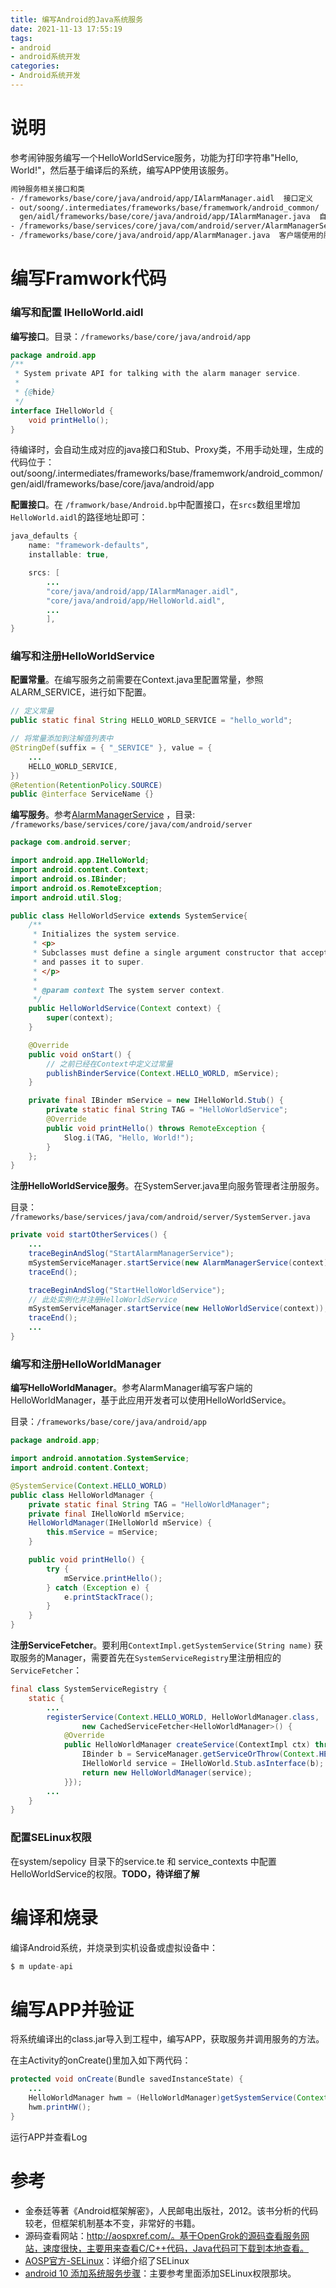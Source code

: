 ```yaml
---
title: 编写Android的Java系统服务
date: 2021-11-13 17:55:19
tags: 
- android
- android系统开发
categories:
- Android系统开发
---
```


# 说明

参考闹钟服务编写一个HelloWorldService服务，功能为打印字符串"Hello, World!"，然后基于编译后的系统，编写APP使用该服务。

<!-- more -->

```bash
闹钟服务相关接口和类
- /frameworks/base/core/java/android/app/IAlarmManager.aidl  接口定义
- out/soong/.intermediates/frameworks/base/framemwork/android_common/
  gen/aidl/frameworks/base/core/java/android/app/IAlarmManager.java  自动生成的接口以及Stub、Proxy
- /frameworks/base/services/core/java/com/android/server/AlarmManagerService.java  服务实现
- /frameworks/base/core/java/android/app/AlarmManager.java  客户端使用的服务代理

```

# 编写Framwork代码

### 编写和配置 IHelloWorld.aidl

**编写接口**。目录：`/frameworks/base/core/java/android/app`

```java
package android.app
/**
 * System private API for talking with the alarm manager service.
 *
 * {@hide}
 */
interface IHelloWorld {
    void printHello();
}
```

待编译时，会自动生成对应的java接口和Stub、Proxy类，不用手动处理，生成的代码位于：out/soong/.intermediates/frameworks/base/framemwork/android_common/gen/aidl/frameworks/base/core/java/android/app

**配置接口**。在 `/framwork/base/Android.bp`中配置接口，在`srcs`数组里增加`HelloWorld.aidl`的路径地址即可：

```java
java_defaults {
    name: "framework-defaults",
    installable: true,

    srcs: [
        ...
        "core/java/android/app/IAlarmManager.aidl",
        "core/java/android/app/HelloWorld.aidl",
        ...
		],
}
```

### 编写和注册HelloWorldService

**配置常量**。在编写服务之前需要在Context.java里配置常量，参照ALARM_SERVICE，进行如下配置。

```java
// 定义常量
public static final String HELLO_WORLD_SERVICE = "hello_world";

// 将常量添加到注解值列表中
@StringDef(suffix = { "_SERVICE" }, value = {
	...
    HELLO_WORLD_SERVICE,
})
@Retention(RetentionPolicy.SOURCE)
public @interface ServiceName {}
```

**编写服务**。参考[AlarmManagerService](http://aospxref.com/android-10.0.0_r47/xref/frameworks/base/services/core/java/com/android/server/AlarmManagerService.java#mService) ，目录: `/frameworks/base/services/core/java/com/android/server`

```java
package com.android.server;

import android.app.IHelloWorld;
import android.content.Context;
import android.os.IBinder;
import android.os.RemoteException;
import android.util.Slog;

public class HelloWorldService extends SystemService{
    /**
     * Initializes the system service.
     * <p>
     * Subclasses must define a single argument constructor that accepts the context
     * and passes it to super.
     * </p>
     *
     * @param context The system server context.
     */
    public HelloWorldService(Context context) {
        super(context);
    }

    @Override
    public void onStart() {
        // 之前已经在Context中定义过常量
        publishBinderService(Context.HELLO_WORLD, mService);
    }

    private final IBinder mService = new IHelloWorld.Stub() {
        private static final String TAG = "HelloWorldService";
        @Override
        public void printHello() throws RemoteException {
            Slog.i(TAG, "Hello, World!");
        }
    };
}
```

**注册HelloWorldService服务**。在SystemServer.java里向服务管理者注册服务。

目录：` /frameworks/base/services/java/com/android/server/SystemServer.java`

```java
private void startOtherServices() {
    ...
    traceBeginAndSlog("StartAlarmManagerService");
    mSystemServiceManager.startService(new AlarmManagerService(context));
    traceEnd();

    traceBeginAndSlog("StartHelloWorldService");
    // 此处实例化并注册HelloWorldService
    mSystemServiceManager.startService(new HelloWorldService(context));
    traceEnd();
    ...
}
```

### 编写和注册HelloWorldManager

**编写HelloWorldManager**。参考AlarmManager编写客户端的HelloWorldManager，基于此应用开发者可以使用HelloWorldService。

目录：`/frameworks/base/core/java/android/app`

```java
package android.app;

import android.annotation.SystemService;
import android.content.Context;

@SystemService(Context.HELLO_WORLD)
public class HelloWorldManager {
    private static final String TAG = "HelloWorldManager";
    private final IHelloWorld mService;
    HelloWorldManager(IHelloWorld mService) {
        this.mService = mService;
    }

    public void printHello() {
        try {
            mService.printHello();
        } catch (Exception e) {
            e.printStackTrace();
        }
    }
}
```

**注册ServiceFetcher**。要利用`ContextImpl.getSystemService(String name)` 获取服务的Manager，需要首先在`SystemServiceRegistry`里注册相应的`ServiceFetcher`：

```java
final class SystemServiceRegistry {
    static {
        ...
        registerService(Context.HELLO_WORLD, HelloWorldManager.class,
                new CachedServiceFetcher<HelloWorldManager>() {
            @Override
            public HelloWorldManager createService(ContextImpl ctx) throws ServiceNotFoundException {
                IBinder b = ServiceManager.getServiceOrThrow(Context.HELLO_WORLD);
                IHelloWorld service = IHelloWorld.Stub.asInterface(b);
                return new HelloWorldManager(service);
            }});
        ...
    }
}
```

### 配置SELinux权限

在system/sepolicy 目录下的service.te 和 service_contexts 中配置 HelloWorldService的权限。**TODO，待详细了解**

# 编译和烧录

编译Android系统，并烧录到实机设备或虚拟设备中：

```java
$ m update-api
```

# 编写APP并验证

将系统编译出的class.jar导入到工程中，编写APP，获取服务并调用服务的方法。

在主Activity的onCreate()里加入如下两代码：

```java
protected void onCreate(Bundle savedInstanceState) {
    ...
    HelloWorldManager hwm = (HelloWorldManager)getSystemService(Context.HELLO_WORLD);
    hwm.printHW();
}
```

运行APP并查看Log



# 参考

- 金泰廷等著《Android框架解密》，人民邮电出版社，2012。该书分析的代码较老，但框架机制基本不变，非常好的书籍。
- 源码查看网站：http://aospxref.com/。基于OpenGrok的源码查看服务网站，速度很快，主要用来查看C/C++代码，Java代码可下载到本地查看。
- [AOSP官方-SELinux](https://source.android.google.cn/security/selinux?hl=zh-cn)：详细介绍了SELinux
- [android 10 添加系统服务步骤](https://blog.csdn.net/a546036242/article/details/118221349)：主要参考里面添加SELinux权限那块。

